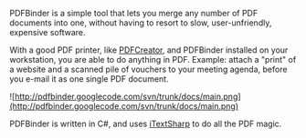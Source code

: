PDFBinder is a simple tool that lets you merge any number of PDF documents into one, without having to resort to slow, user-unfriendly, expensive software.

With a good PDF printer, like [PDFCreator](http://sourceforge.net/projects/pdfcreator/), and PDFBinder installed on your workstation, you are able to do anything in PDF. Example: attach a "print" of a website and a scanned pile of vouchers to your meeting agenda, before you e-mail it as one single PDF document.

![http://pdfbinder.googlecode.com/svn/trunk/docs/main.png](http://pdfbinder.googlecode.com/svn/trunk/docs/main.png)

PDFBinder is written in C#, and uses [iTextSharp](http://itextsharp.sourceforge.net/) to do all the PDF magic.